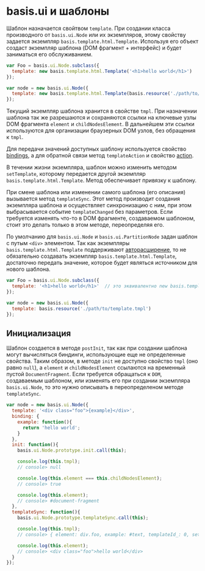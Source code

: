 # basis.ui и шаблоны

Шаблон назначается свойтвом `template`. При создании класса производного от `basis.ui.Node` или их экземпляров, этому свойству задается экземпляр `basis.template.html.Template`. Используя его объект создаст экземпляр шаблона (DOM фрагмент + интерфейс) и будет заниматься его обслуживанием.

```js
var Foo = basis.ui.Node.subclass({
  template: new basis.template.html.Template('<h1>hello world</h1>')
});

var node = new basis.ui.Node({
  template: new basis.template.html.Template(basis.resource('./path/to/template.tmpl'))
});
```

Текущий экземпляр шаблона хранится в свойстве `tmpl`. При назначении шаблона так же разрешаются и сохраняются ссылки на ключевые узлы DOM фрагмента `element` и `childNodesElement`. В дальнейшем эти ссылки используются для организации браузерных DOM узлов, без обращения к `tmpl`.

Для передачи значений доступных шаблону используется свойство [bindings](basis.ui_bindings.md), а для обратной связи метод `templateAction` и свойство [action](basis.ui_actions.md).

В течении жизни экземпляра, шаблон можно изменить методом `setTemplate`, которому передается другой экземпляр `basis.template.html.Template`. Метод обеспечивает привязку к шаблону.

При смене шаблона или изменении самого шаблона (его описания) вызывается метод `templateSync`. Этот метод производит создания экземпляра шаблона и осуществляет синхронизацию с ним, при этом выбрасывается событие `templateChanged` без параметров. Если требуется изменять что-то в DOM фрагменте, создаваемом шаблоном, стоит это делать только в этом методе, переопределяя его.

По умолчанию для `basis.ui.Node` и `basis.ui.PartitionNode` задан шаблон с путым `<div>` элементом. Так как экземпляры `basis.template.html.Template` поддерживают [авторасширение](basis.Class.md#Авторасширение), то не обязательно создавать экземпляр `basis.template.html.Template`, достаточно передать значение, которое будет являться источником для нового шаблона.

```js
var Foo = basis.ui.Node.subclass({
  template: '<h1>hello world</h1>'  // это эквивалентно new basis.template.html.Template('<h1>hello world</h1>')
});

var node = new basis.ui.Node({
  template: basis.resource('./path/to/template.tmpl')
});
```

## Инициализация

Шаблон создается в методе `postInit`, так как при создании шаблона могут вычисляться биндинги, использующие еще не определенные свойства. Таким образом, в методе `init` не доступно свойство `tmpl` (оно равно `null`), а `element` и `childNodesElement` ссылаются на временный пустой `DocumentFragment`. Если требуется обращаться к `DOM`, создаваемым шаблоном, или изменять его при создании экземпляра `basis.ui.Node`, то это нужно описывать в переопределеном методе `templateSync`.

```js
var node = new basis.ui.Node({
  template: '<div class="foo">{example}</div>',
  binding: {
    example: function(){
      return 'hello world';
    }
  },
  init: function(){
    basis.ui.Node.prototype.init.call(this);

    console.log(this.tmpl);
    // console> null

    console.log(this.element === this.childNodesElement);
    // console> true

    console.log(this.element);
    // console> #document-fragment
  },
  templateSync: function(){
    basis.ui.Node.prototype.templateSync.call(this);

    console.log(this.tmpl);
    // console> { element: div.foo, example: #text, templateId_: 0, set: function(name, value){ .. } }

    console.log(this.element);
    // console> <div class="foo">hello world</div>
  }
});
```
